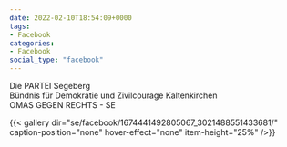 ```yaml
---
date: 2022-02-10T18:54:09+0000
tags:
- Facebook
categories:
- Facebook
social_type: "facebook"
---
```


Die PARTEI Segeberg  
Bündnis für Demokratie und Zivilcourage Kaltenkirchen  
OMAS GEGEN RECHTS - SE


{{< gallery dir="se/facebook/1674441492805067_3021488551433681/" caption-position="none" hover-effect="none" item-height="25%" />}}

